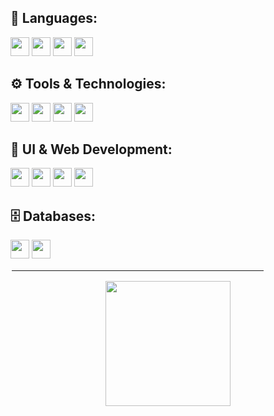 <h2>📝 Languages:</h2>
<span>
  <img height="30" src="https://img.shields.io/badge/-Python-0c1017?style=for-the-badge&logo=python">
  <img height="30" src="https://img.shields.io/badge/-JavaScript-0c1017?style=for-the-badge&logo=javascript">
  <img height="30" src="https://img.shields.io/badge/-TypeScript-0c1017?style=for-the-badge&logo=typescript">
  <img height="30" src="https://img.shields.io/badge/-Bash-0c1017?style=for-the-badge&logo=gnubash">
</span>

<h2>⚙️ Tools & Technologies:</h2>
<span>
  <img height="30" src="https://img.shields.io/badge/-Linux-0c1017?style=for-the-badge&logo=linux">
  <img height="30" src="https://img.shields.io/badge/-Docker-0c1017?style=for-the-badge&logo=docker">
  <img height="30" src="https://img.shields.io/badge/-Git-0c1017?style=for-the-badge&logo=git">
  <img height="30" src="https://img.shields.io/badge/-Node.js-0c1017?style=for-the-badge&logo=node.js">
</span>

<h2>🎨 UI & Web Development:</h2>
<span>
  <img height="30" src="https://img.shields.io/badge/-React-0c1017?style=for-the-badge&logo=react">
  <img height="30" src="https://img.shields.io/badge/-TailwindCSS-0c1017?style=for-the-badge&logo=tailwindcss">
  <img height="30" src="https://img.shields.io/badge/-HTML-0c1017?style=for-the-badge&logo=html5">
  <img height="30" src="https://img.shields.io/badge/-CSS-0c1017?style=for-the-badge&logo=css3">
</span>

<h2>🗄️ Databases:</h2>
<span>
  <img height="30" src="https://img.shields.io/badge/-MySQL-0c1017?style=for-the-badge&logo=mysql">
  <img height="30" src="https://img.shields.io/badge/-SQLite-0c1017?style=for-the-badge&logo=sqlite">
</span>

<hr style="border: 2px solid #ffffff; width: 80%;">

<div align="center">
<p>
<a href="https://github.com/TheSilver1023">
  <img height="200em" src="https://github-readme-stats.vercel.app/api?username=TheSilver1023&hide_border=true&show_icons=true&title_color=E11111&icon_color=FF5733&text_color=FFFFFF&bg_color=0c1017">
</a>
</p>
</div>

